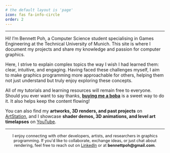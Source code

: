 ```yaml
---
# the default layout is 'page'
icon: fas fa-info-circle
order: 2
---
```

---
Hi! I’m Bennett Poh, a Computer Science student specialising in Games Engineering at the Technical University of Munich. This site is where I document my projects and share my knowledge and passion for computer graphics. 

Here, I strive to explain complex topics the way I wish I had learned them: clear, intuitive, and engaging. Having faced these challenges myself, I aim to make graphics programming more approachable for others, helping them not just understand but truly enjoy exploring these concepts. 

All of my tutorials and learning resources will remain free to everyone. Should you ever want to say thanks, [**buying me a boba**](https://www.patreon.com/posts/buy-me-boba-138976168?utm_medium=clipboard_copy&utm_source=copyLink&utm_campaign=postshare_creator&utm_content=join_link) is a sweet way to do it. It also helps keep the content flowing! 

You can also find my **artworks, 3D renders, and past projects** on [ArtStation](https://www.artstation.com/bentobaux), and I showcase **shader demos, 3D animations, and level art timelapses** on [YouTube](https://www.youtube.com/@bentobaux).  

---  
<p align="center">
  <span style="font-size: 0.9em;">
    I enjoy connecting with other developers, artists, and researchers in graphics programming.  
    If you'd like to collaborate, exchange ideas, or just chat about rendering, feel free to reach out on 
    <a href="https://www.linkedin.com/in/bennettpoh">LinkedIn</a> or at <strong>bennettpoh@gmail.com</strong>.
  </span>
</p>


